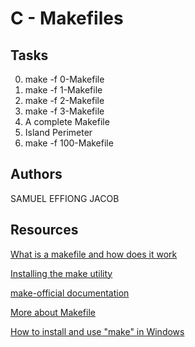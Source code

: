 # C - Makefiles

## Tasks

0. make -f 0-Makefile
1. make -f 1-Makefile
2. make -f 2-Makefile
3. make -f 3-Makefile
4. A complete Makefile
5. Island Perimeter
6. make -f 100-Makefile

## Authors

SAMUEL EFFIONG JACOB

## Resources

[What is a makefile and how does it work](https://opensource.com/article/18/8/what-how-makefile)

[Installing the make utility](https://www.geeksforgeeks.org/how-to-install-make-on-ubuntu/)

[make-official documentation](https://www.gnu.org/software/make/manual/html_node/)

[More about Makefile](https://www.google.com/search?q=makefile)

[How to install and use "make" in Windows](https://stackoverflow.com/questions/32127524/how-to-install-and-use-make-in-windows)